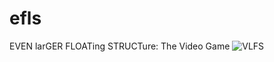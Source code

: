 # efls
EVEN larGER FLOATing STRUCTure: The Video Game
![VLFS](https://user-images.githubusercontent.com/33625516/158042128-409d5de7-d35a-4c71-be61-61fac2629f8b.jpeg)
